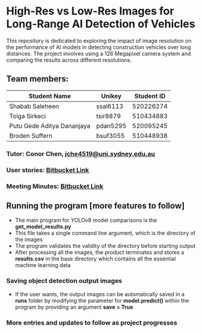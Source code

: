 # High-Res vs Low-Res Images for Long-Range AI Detection of Vehicles

This repository is dedicated to exploring the impact of image resolution on the performance of AI models in detecting construction vehicles over long distances. The project involves using a 128 Megapixel camera system and comparing the results across different resolutions.

## Team members:

| Student Name                          | Unikey   | Student ID  |
|---------------------------------------|----------|-------------|
| Shabab Saleheen                       | ssal6113 | 520226274   |
| Tolga Sirkeci                        | tsir8879 | 510434883   |
| Putu Gede Aditya Dananjaya          | pdan5295 | 520095245   |
| Broden Suffern                       | bsuf3055 | 510448938   |

### Tutor: Conor Chen, jche4519@uni.sydney.edu.au

### User stories: [Bitbucket Link](https://bitbucket.org/comp3888_m10_3_/capstone_project/src/main/docs/user-stories/user-stories.md)

### Meeting Minutes: [Bitbucket Link](https://bitbucket.org/comp3888_m10_3_/capstone_project/src/main/docs/minutes/meeting_minutes.md)

## Running the program [more features to follow]

- The main program for YOLOv8 model comparisons is the **get_model_results.py**
- This file takes a single command line argument, which is the directory of the images
- The program validates the validity of the directory before starting output
- After processing all the images, the product terminates and stores a **results.csv** in the base directory which contains all the essential machine learning data

### Saving object detection output images

- If the user wants, the output images can be automatically saved in a **runs** folder by modifying the parameter for **model.predict()** within the program by providing an argument **save = True**


### More entries and updates to follow as project progresses